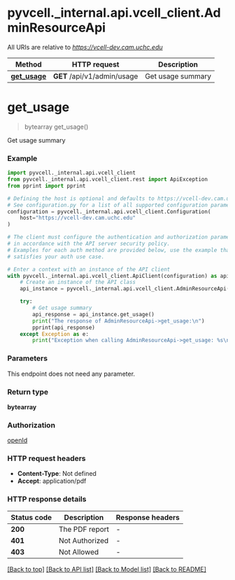 # pyvcell.\_internal.api.vcell_client.AdminResourceApi

All URIs are relative to *https://vcell-dev.cam.uchc.edu*

| Method                                         | HTTP request                | Description       |
| ---------------------------------------------- | --------------------------- | ----------------- |
| [**get_usage**](AdminResourceApi.md#get_usage) | **GET** /api/v1/admin/usage | Get usage summary |

# **get_usage**

> bytearray get_usage()

Get usage summary

### Example

```python
import pyvcell._internal.api.vcell_client
from pyvcell._internal.api.vcell_client.rest import ApiException
from pprint import pprint

# Defining the host is optional and defaults to https://vcell-dev.cam.uchc.edu
# See configuration.py for a list of all supported configuration parameters.
configuration = pyvcell._internal.api.vcell_client.Configuration(
    host="https://vcell-dev.cam.uchc.edu"
)

# The client must configure the authentication and authorization parameters
# in accordance with the API server security policy.
# Examples for each auth method are provided below, use the example that
# satisfies your auth use case.

# Enter a context with an instance of the API client
with pyvcell._internal.api.vcell_client.ApiClient(configuration) as api_client:
    # Create an instance of the API class
    api_instance = pyvcell._internal.api.vcell_client.AdminResourceApi(api_client)

    try:
        # Get usage summary
        api_response = api_instance.get_usage()
        print("The response of AdminResourceApi->get_usage:\n")
        pprint(api_response)
    except Exception as e:
        print("Exception when calling AdminResourceApi->get_usage: %s\n" % e)
```

### Parameters

This endpoint does not need any parameter.

### Return type

**bytearray**

### Authorization

[openId](../README.md#openId)

### HTTP request headers

- **Content-Type**: Not defined
- **Accept**: application/pdf

### HTTP response details

| Status code | Description    | Response headers |
| ----------- | -------------- | ---------------- |
| **200**     | The PDF report | -                |
| **401**     | Not Authorized | -                |
| **403**     | Not Allowed    | -                |

[[Back to top]](#) [[Back to API list]](../README.md#documentation-for-api-endpoints) [[Back to Model list]](../README.md#documentation-for-models) [[Back to README]](../README.md)
